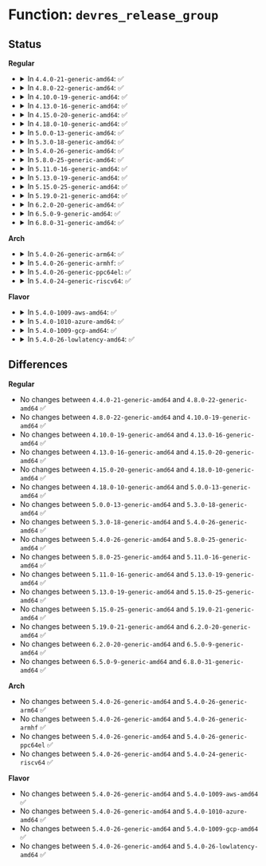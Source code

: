 # Function: <code>devres_release_group</code>

## Status
<b>Regular</b>
<ul>
<li>
<details>
<summary>In <code>4.4.0-21-generic-amd64</code>: ✅</summary>

```c
int devres_release_group(struct device * dev, void * id)
```

```json
{
  "name": "devres_release_group",
  "collision_type": "Unique Global",
  "inline_type": "No",
  "funcs": [
    {
      "addr": 18446744071584415472,
      "name": "devres_release_group",
      "external": true,
      "loc": "drivers/base/devres.c:649",
      "file": "drivers/base/devres.c",
      "inline": "seen, unknown",
      "caller_inline": [],
      "caller_func": [
        "drivers/base/component.c:take_down_master",
        "drivers/base/component.c:component_bind_all",
        "drivers/base/component.c:component_bind_all",
        "drivers/base/component.c:component_bind_all",
        "drivers/ata/libata-core.c:ata_host_alloc",
        "drivers/ata/libata-sff.c:ata_pci_sff_prepare_host",
        "drivers/ata/libata-sff.c:ata_pci_sff_activate_host",
        "drivers/ata/libata-sff.c:ata_pci_init_one"
      ]
    }
  ],
  "symbols": [
    {
      "addr": 18446744071584415472,
      "name": "devres_release_group",
      "section": ".text",
      "bind": "STB_GLOBAL",
      "size": 194
    }
  ]
}
```
</details>
</li>
<li>
<details>
<summary>In <code>4.8.0-22-generic-amd64</code>: ✅</summary>

```c
int devres_release_group(struct device * dev, void * id)
```

```json
{
  "name": "devres_release_group",
  "collision_type": "Unique Global",
  "inline_type": "No",
  "funcs": [
    {
      "addr": 18446744071584750816,
      "name": "devres_release_group",
      "external": true,
      "loc": "drivers/base/devres.c:649",
      "file": "drivers/base/devres.c",
      "inline": "seen, unknown",
      "caller_inline": [],
      "caller_func": [
        "drivers/base/component.c:component_bind_all",
        "drivers/base/component.c:component_bind_all",
        "drivers/base/component.c:component_bind_all",
        "drivers/ata/libata-core.c:ata_host_alloc",
        "drivers/ata/libata-sff.c:ata_pci_init_one",
        "drivers/ata/libata-sff.c:ata_pci_sff_activate_host",
        "drivers/ata/libata-sff.c:ata_pci_sff_prepare_host"
      ]
    }
  ],
  "symbols": [
    {
      "addr": 18446744071584750816,
      "name": "devres_release_group",
      "section": ".text",
      "bind": "STB_GLOBAL",
      "size": 199
    }
  ]
}
```
</details>
</li>
<li>
<details>
<summary>In <code>4.10.0-19-generic-amd64</code>: ✅</summary>

```c
int devres_release_group(struct device * dev, void * id)
```

```json
{
  "name": "devres_release_group",
  "collision_type": "Unique Global",
  "inline_type": "No",
  "funcs": [
    {
      "addr": 18446744071584941056,
      "name": "devres_release_group",
      "external": true,
      "loc": "drivers/base/devres.c:650",
      "file": "drivers/base/devres.c",
      "inline": "seen, unknown",
      "caller_inline": [],
      "caller_func": [
        "drivers/base/component.c:component_bind_all",
        "drivers/base/component.c:component_bind_all",
        "drivers/base/component.c:component_bind_all",
        "drivers/ata/libata-core.c:ata_host_alloc",
        "drivers/ata/libata-sff.c:ata_pci_init_one",
        "drivers/ata/libata-sff.c:ata_pci_sff_activate_host",
        "drivers/ata/libata-sff.c:ata_pci_sff_prepare_host"
      ]
    }
  ],
  "symbols": [
    {
      "addr": 18446744071584941056,
      "name": "devres_release_group",
      "section": ".text",
      "bind": "STB_GLOBAL",
      "size": 199
    }
  ]
}
```
</details>
</li>
<li>
<details>
<summary>In <code>4.13.0-16-generic-amd64</code>: ✅</summary>

```c
int devres_release_group(struct device * dev, void * id)
```

```json
{
  "name": "devres_release_group",
  "collision_type": "Unique Global",
  "inline_type": "No",
  "funcs": [
    {
      "addr": 18446744071585026352,
      "name": "devres_release_group",
      "external": true,
      "loc": "drivers/base/devres.c:650",
      "file": "drivers/base/devres.c",
      "inline": "seen, unknown",
      "caller_inline": [],
      "caller_func": [
        "drivers/base/component.c:component_bind_all",
        "drivers/base/component.c:component_bind_all",
        "drivers/base/component.c:component_bind_all",
        "drivers/base/component.c:take_down_master",
        "drivers/ata/libata-core.c:ata_host_alloc",
        "drivers/ata/libata-sff.c:ata_pci_init_one",
        "drivers/ata/libata-sff.c:ata_pci_sff_activate_host",
        "drivers/ata/libata-sff.c:ata_pci_sff_prepare_host"
      ]
    }
  ],
  "symbols": [
    {
      "addr": 18446744071585026352,
      "name": "devres_release_group",
      "section": ".text",
      "bind": "STB_GLOBAL",
      "size": 175
    }
  ]
}
```
</details>
</li>
<li>
<details>
<summary>In <code>4.15.0-20-generic-amd64</code>: ✅</summary>

```c
int devres_release_group(struct device * dev, void * id)
```

```json
{
  "name": "devres_release_group",
  "collision_type": "Unique Global",
  "inline_type": "No",
  "funcs": [
    {
      "addr": 18446744071585448992,
      "name": "devres_release_group",
      "external": true,
      "loc": "drivers/base/devres.c:650",
      "file": "drivers/base/devres.c",
      "inline": "seen, unknown",
      "caller_inline": [],
      "caller_func": [
        "drivers/base/component.c:component_bind_all",
        "drivers/base/component.c:component_bind_all",
        "drivers/base/component.c:component_bind_all",
        "drivers/base/component.c:take_down_master",
        "drivers/ata/libata-core.c:ata_host_alloc",
        "drivers/ata/libata-sff.c:ata_pci_init_one",
        "drivers/ata/libata-sff.c:ata_pci_sff_activate_host",
        "drivers/ata/libata-sff.c:ata_pci_sff_prepare_host"
      ]
    }
  ],
  "symbols": [
    {
      "addr": 18446744071585448992,
      "name": "devres_release_group",
      "section": ".text",
      "bind": "STB_GLOBAL",
      "size": 175
    }
  ]
}
```
</details>
</li>
<li>
<details>
<summary>In <code>4.18.0-10-generic-amd64</code>: ✅</summary>

```c
int devres_release_group(struct device * dev, void * id)
```

```json
{
  "name": "devres_release_group",
  "collision_type": "Unique Global",
  "inline_type": "No",
  "funcs": [
    {
      "addr": 18446744071585692176,
      "name": "devres_release_group",
      "external": true,
      "loc": "drivers/base/devres.c:654",
      "file": "drivers/base/devres.c",
      "inline": "seen, unknown",
      "caller_inline": [],
      "caller_func": [
        "drivers/base/component.c:component_bind_all",
        "drivers/base/component.c:component_bind_all",
        "drivers/base/component.c:component_bind_all",
        "drivers/ata/libata-core.c:ata_host_alloc",
        "drivers/ata/libata-sff.c:ata_pci_init_one",
        "drivers/ata/libata-sff.c:ata_pci_sff_activate_host",
        "drivers/ata/libata-sff.c:ata_pci_sff_prepare_host"
      ]
    }
  ],
  "symbols": [
    {
      "addr": 18446744071585692176,
      "name": "devres_release_group",
      "section": ".text",
      "bind": "STB_GLOBAL",
      "size": 173
    }
  ]
}
```
</details>
</li>
<li>
<details>
<summary>In <code>5.0.0-13-generic-amd64</code>: ✅</summary>

```c
int devres_release_group(struct device * dev, void * id)
```

```json
{
  "name": "devres_release_group",
  "collision_type": "Unique Global",
  "inline_type": "No",
  "funcs": [
    {
      "addr": 18446744071585821744,
      "name": "devres_release_group",
      "external": true,
      "loc": "drivers/base/devres.c:662",
      "file": "drivers/base/devres.c",
      "inline": "seen, unknown",
      "caller_inline": [],
      "caller_func": [
        "drivers/base/component.c:component_bind_all",
        "drivers/base/component.c:component_bind_all",
        "drivers/base/component.c:component_bind_all",
        "drivers/base/component.c:try_to_bring_up_master",
        "drivers/ata/libata-core.c:ata_host_alloc",
        "drivers/ata/libata-sff.c:ata_pci_init_one",
        "drivers/ata/libata-sff.c:ata_pci_sff_activate_host",
        "drivers/ata/libata-sff.c:ata_pci_sff_prepare_host"
      ]
    }
  ],
  "symbols": [
    {
      "addr": 18446744071585821744,
      "name": "devres_release_group",
      "section": ".text",
      "bind": "STB_GLOBAL",
      "size": 173
    }
  ]
}
```
</details>
</li>
<li>
<details>
<summary>In <code>5.3.0-18-generic-amd64</code>: ✅</summary>

```c
int devres_release_group(struct device * dev, void * id)
```

```json
{
  "name": "devres_release_group",
  "collision_type": "Unique Global",
  "inline_type": "No",
  "funcs": [
    {
      "addr": 18446744071586055440,
      "name": "devres_release_group",
      "external": true,
      "loc": "drivers/base/devres.c:662",
      "file": "drivers/base/devres.c",
      "inline": "seen, unknown",
      "caller_inline": [],
      "caller_func": [
        "drivers/base/component.c:component_bind_all",
        "drivers/base/component.c:component_bind_all",
        "drivers/base/component.c:component_bind_all",
        "drivers/base/component.c:try_to_bring_up_master",
        "drivers/ata/libata-core.c:ata_host_alloc",
        "drivers/ata/libata-sff.c:ata_pci_init_one",
        "drivers/ata/libata-sff.c:ata_pci_sff_activate_host",
        "drivers/ata/libata-sff.c:ata_pci_sff_prepare_host",
        "drivers/power/supply/power_supply_hwmon.c:power_supply_remove_hwmon_sysfs",
        "drivers/power/supply/power_supply_hwmon.c:power_supply_add_hwmon_sysfs"
      ]
    }
  ],
  "symbols": [
    {
      "addr": 18446744071586055440,
      "name": "devres_release_group",
      "section": ".text",
      "bind": "STB_GLOBAL",
      "size": 186
    }
  ]
}
```
</details>
</li>
<li>
<details>
<summary>In <code>5.4.0-26-generic-amd64</code>: ✅</summary>

```c
int devres_release_group(struct device * dev, void * id)
```

```json
{
  "name": "devres_release_group",
  "collision_type": "Unique Global",
  "inline_type": "No",
  "funcs": [
    {
      "addr": 18446744071586203456,
      "name": "devres_release_group",
      "external": true,
      "loc": "drivers/base/devres.c:662",
      "file": "drivers/base/devres.c",
      "inline": "seen, unknown",
      "caller_inline": [],
      "caller_func": [
        "drivers/base/component.c:component_bind_all",
        "drivers/base/component.c:component_bind_all",
        "drivers/base/component.c:component_bind_all",
        "drivers/base/component.c:try_to_bring_up_master",
        "drivers/ata/libata-core.c:ata_host_alloc",
        "drivers/ata/libata-sff.c:ata_pci_init_one",
        "drivers/ata/libata-sff.c:ata_pci_sff_activate_host",
        "drivers/ata/libata-sff.c:ata_pci_sff_prepare_host",
        "drivers/power/supply/power_supply_hwmon.c:power_supply_remove_hwmon_sysfs",
        "drivers/power/supply/power_supply_hwmon.c:power_supply_add_hwmon_sysfs"
      ]
    }
  ],
  "symbols": [
    {
      "addr": 18446744071586203456,
      "name": "devres_release_group",
      "section": ".text",
      "bind": "STB_GLOBAL",
      "size": 172
    }
  ]
}
```
</details>
</li>
<li>
<details>
<summary>In <code>5.8.0-25-generic-amd64</code>: ✅</summary>

```c
int devres_release_group(struct device * dev, void * id)
```

```json
{
  "name": "devres_release_group",
  "collision_type": "Unique Global",
  "inline_type": "No",
  "funcs": [
    {
      "addr": 18446744071586966288,
      "name": "devres_release_group",
      "external": true,
      "loc": "drivers/base/devres.c:662",
      "file": "drivers/base/devres.c",
      "inline": "seen, unknown",
      "caller_inline": [],
      "caller_func": [
        "drivers/base/component.c:component_del",
        "drivers/base/component.c:component_bind",
        "drivers/base/component.c:component_bind",
        "drivers/base/component.c:component_bind",
        "drivers/base/component.c:component_unbind",
        "drivers/base/component.c:component_master_del",
        "drivers/base/component.c:try_to_bring_up_master",
        "drivers/ata/libata-core.c:ata_host_alloc",
        "drivers/ata/libata-sff.c:ata_pci_init_one",
        "drivers/ata/libata-sff.c:ata_pci_sff_activate_host",
        "drivers/ata/libata-sff.c:ata_pci_sff_prepare_host",
        "drivers/power/supply/power_supply_hwmon.c:power_supply_remove_hwmon_sysfs",
        "drivers/power/supply/power_supply_hwmon.c:power_supply_add_hwmon_sysfs"
      ]
    }
  ],
  "symbols": [
    {
      "addr": 18446744071586966288,
      "name": "devres_release_group",
      "section": ".text",
      "bind": "STB_GLOBAL",
      "size": 175
    }
  ]
}
```
</details>
</li>
<li>
<details>
<summary>In <code>5.11.0-16-generic-amd64</code>: ✅</summary>

```c
int devres_release_group(struct device * dev, void * id)
```

```json
{
  "name": "devres_release_group",
  "collision_type": "Unique Global",
  "inline_type": "No",
  "funcs": [
    {
      "addr": 18446744071587051056,
      "name": "devres_release_group",
      "external": true,
      "loc": "drivers/base/devres.c:678",
      "file": "drivers/base/devres.c",
      "inline": "seen, unknown",
      "caller_inline": [],
      "caller_func": [
        "drivers/base/component.c:component_del",
        "drivers/base/component.c:component_bind",
        "drivers/base/component.c:component_bind",
        "drivers/base/component.c:component_bind",
        "drivers/base/component.c:component_unbind",
        "drivers/base/component.c:component_master_del",
        "drivers/base/component.c:try_to_bring_up_master",
        "drivers/ata/libata-core.c:ata_host_alloc",
        "drivers/ata/libata-sff.c:ata_pci_init_one",
        "drivers/ata/libata-sff.c:ata_pci_sff_activate_host",
        "drivers/ata/libata-sff.c:ata_pci_sff_prepare_host",
        "drivers/power/supply/power_supply_hwmon.c:power_supply_remove_hwmon_sysfs",
        "drivers/power/supply/power_supply_hwmon.c:power_supply_add_hwmon_sysfs"
      ]
    }
  ],
  "symbols": [
    {
      "addr": 18446744071587051056,
      "name": "devres_release_group",
      "section": ".text",
      "bind": "STB_GLOBAL",
      "size": 175
    }
  ]
}
```
</details>
</li>
<li>
<details>
<summary>In <code>5.13.0-19-generic-amd64</code>: ✅</summary>

```c
int devres_release_group(struct device * dev, void * id)
```

```json
{
  "name": "devres_release_group",
  "collision_type": "Unique Global",
  "inline_type": "No",
  "funcs": [
    {
      "addr": 18446744071586934848,
      "name": "devres_release_group",
      "external": true,
      "loc": "drivers/base/devres.c:678",
      "file": "drivers/base/devres.c",
      "inline": "seen, unknown",
      "caller_inline": [],
      "caller_func": [
        "drivers/base/component.c:component_del",
        "drivers/base/component.c:component_bind",
        "drivers/base/component.c:component_bind",
        "drivers/base/component.c:component_bind",
        "drivers/base/component.c:component_unbind",
        "drivers/base/component.c:component_master_del",
        "drivers/base/component.c:try_to_bring_up_master",
        "drivers/ata/libata-core.c:ata_host_alloc",
        "drivers/ata/libata-sff.c:ata_pci_init_one",
        "drivers/ata/libata-sff.c:ata_pci_sff_activate_host",
        "drivers/ata/libata-sff.c:ata_pci_sff_prepare_host",
        "drivers/i2c/i2c-core-base.c:i2c_device_remove",
        "drivers/i2c/i2c-core-base.c:i2c_device_probe",
        "drivers/power/supply/power_supply_hwmon.c:power_supply_remove_hwmon_sysfs",
        "drivers/power/supply/power_supply_hwmon.c:power_supply_add_hwmon_sysfs"
      ]
    }
  ],
  "symbols": [
    {
      "addr": 18446744071586934848,
      "name": "devres_release_group",
      "section": ".text",
      "bind": "STB_GLOBAL",
      "size": 172
    }
  ]
}
```
</details>
</li>
<li>
<details>
<summary>In <code>5.15.0-25-generic-amd64</code>: ✅</summary>

```c
int devres_release_group(struct device * dev, void * id)
```

```json
{
  "name": "devres_release_group",
  "collision_type": "Unique Global",
  "inline_type": "No",
  "funcs": [
    {
      "addr": 18446744071587496144,
      "name": "devres_release_group",
      "external": true,
      "loc": "drivers/base/devres.c:663",
      "file": "drivers/base/devres.c",
      "inline": "seen, unknown",
      "caller_inline": [],
      "caller_func": [
        "drivers/base/component.c:component_bind",
        "drivers/base/component.c:component_bind",
        "drivers/base/component.c:component_bind",
        "drivers/base/component.c:component_unbind",
        "drivers/base/component.c:try_to_bring_up_master",
        "drivers/ata/libata-core.c:ata_host_alloc",
        "drivers/ata/libata-sff.c:ata_pci_init_one",
        "drivers/ata/libata-sff.c:ata_pci_sff_activate_host",
        "drivers/ata/libata-sff.c:ata_pci_sff_prepare_host",
        "drivers/i2c/i2c-core-base.c:i2c_device_remove",
        "drivers/i2c/i2c-core-base.c:i2c_device_probe",
        "drivers/power/supply/power_supply_hwmon.c:power_supply_remove_hwmon_sysfs",
        "drivers/power/supply/power_supply_hwmon.c:power_supply_add_hwmon_sysfs"
      ]
    }
  ],
  "symbols": [
    {
      "addr": 18446744071587496144,
      "name": "devres_release_group",
      "section": ".text",
      "bind": "STB_GLOBAL",
      "size": 275
    }
  ]
}
```
</details>
</li>
<li>
<details>
<summary>In <code>5.19.0-21-generic-amd64</code>: ✅</summary>

```c
int devres_release_group(struct device * dev, void * id)
```

```json
{
  "name": "devres_release_group",
  "collision_type": "Unique Global",
  "inline_type": "No",
  "funcs": [
    {
      "addr": 18446744071588819936,
      "name": "devres_release_group",
      "external": true,
      "loc": "drivers/base/devres.c:663",
      "file": "drivers/base/devres.c",
      "inline": "seen, unknown",
      "caller_inline": [],
      "caller_func": [
        "drivers/base/component.c:component_bind",
        "drivers/base/component.c:component_bind",
        "drivers/base/component.c:component_bind",
        "drivers/base/component.c:component_unbind",
        "drivers/base/component.c:try_to_bring_up_aggregate_device",
        "drivers/ata/libata-core.c:ata_host_alloc",
        "drivers/ata/libata-sff.c:ata_pci_init_one",
        "drivers/ata/libata-sff.c:ata_pci_sff_activate_host",
        "drivers/ata/libata-sff.c:ata_pci_sff_prepare_host",
        "drivers/i2c/i2c-core-base.c:i2c_device_remove",
        "drivers/i2c/i2c-core-base.c:i2c_device_probe",
        "drivers/power/supply/power_supply_hwmon.c:power_supply_remove_hwmon_sysfs",
        "drivers/power/supply/power_supply_hwmon.c:power_supply_add_hwmon_sysfs"
      ]
    }
  ],
  "symbols": [
    {
      "addr": 18446744071588819936,
      "name": "devres_release_group",
      "section": ".text",
      "bind": "STB_GLOBAL",
      "size": 277
    }
  ]
}
```
</details>
</li>
<li>
<details>
<summary>In <code>6.2.0-20-generic-amd64</code>: ✅</summary>

```c
int devres_release_group(struct device * dev, void * id)
```

```json
{
  "name": "devres_release_group",
  "collision_type": "Unique Global",
  "inline_type": "No",
  "funcs": [
    {
      "addr": 18446744071590319056,
      "name": "devres_release_group",
      "external": true,
      "loc": "drivers/base/devres.c:668",
      "file": "drivers/base/devres.c",
      "inline": "seen, unknown",
      "caller_inline": [],
      "caller_func": [
        "drivers/base/component.c:component_bind",
        "drivers/base/component.c:component_bind",
        "drivers/base/component.c:component_bind",
        "drivers/base/component.c:component_unbind",
        "drivers/base/component.c:try_to_bring_up_aggregate_device",
        "drivers/ata/libata-core.c:ata_host_alloc",
        "drivers/ata/libata-sff.c:ata_pci_init_one",
        "drivers/ata/libata-sff.c:ata_pci_sff_activate_host",
        "drivers/ata/libata-sff.c:ata_pci_sff_prepare_host",
        "drivers/i2c/i2c-core-base.c:i2c_device_remove",
        "drivers/i2c/i2c-core-base.c:i2c_device_probe",
        "drivers/power/supply/power_supply_hwmon.c:power_supply_remove_hwmon_sysfs",
        "drivers/power/supply/power_supply_hwmon.c:power_supply_add_hwmon_sysfs"
      ]
    }
  ],
  "symbols": [
    {
      "addr": 18446744071590319056,
      "name": "devres_release_group",
      "section": ".text",
      "bind": "STB_GLOBAL",
      "size": 277
    }
  ]
}
```
</details>
</li>
<li>
<details>
<summary>In <code>6.5.0-9-generic-amd64</code>: ✅</summary>

```c
int devres_release_group(struct device * dev, void * id)
```

```json
{
  "name": "devres_release_group",
  "collision_type": "Unique Global",
  "inline_type": "No",
  "funcs": [
    {
      "addr": 18446744071590638880,
      "name": "devres_release_group",
      "external": true,
      "loc": "drivers/base/devres.c:668",
      "file": "drivers/base/devres.c",
      "inline": "seen, unknown",
      "caller_inline": [],
      "caller_func": [
        "drivers/base/component.c:component_bind",
        "drivers/base/component.c:component_bind",
        "drivers/base/component.c:component_bind",
        "drivers/base/component.c:component_unbind",
        "drivers/base/component.c:try_to_bring_up_aggregate_device",
        "drivers/ata/libata-core.c:ata_host_alloc",
        "drivers/ata/libata-sff.c:ata_pci_init_one",
        "drivers/ata/libata-sff.c:ata_pci_sff_activate_host",
        "drivers/ata/libata-sff.c:ata_pci_sff_prepare_host",
        "drivers/i2c/i2c-core-base.c:i2c_device_remove",
        "drivers/i2c/i2c-core-base.c:i2c_device_probe",
        "drivers/power/supply/power_supply_hwmon.c:power_supply_remove_hwmon_sysfs",
        "drivers/power/supply/power_supply_hwmon.c:power_supply_add_hwmon_sysfs"
      ]
    }
  ],
  "symbols": [
    {
      "addr": 18446744071590638880,
      "name": "devres_release_group",
      "section": ".text",
      "bind": "STB_GLOBAL",
      "size": 306
    }
  ]
}
```
</details>
</li>
<li>
<details>
<summary>In <code>6.8.0-31-generic-amd64</code>: ✅</summary>

```c
int devres_release_group(struct device * dev, void * id)
```

```json
{
  "name": "devres_release_group",
  "collision_type": "Unique Global",
  "inline_type": "No",
  "funcs": [
    {
      "addr": 18446744071590998944,
      "name": "devres_release_group",
      "external": true,
      "loc": "drivers/base/devres.c:668",
      "file": "drivers/base/devres.c",
      "inline": "seen, unknown",
      "caller_inline": [],
      "caller_func": [
        "drivers/base/component.c:component_bind",
        "drivers/base/component.c:component_bind",
        "drivers/base/component.c:component_bind",
        "drivers/base/component.c:component_unbind",
        "drivers/base/component.c:try_to_bring_up_aggregate_device",
        "drivers/ata/libata-core.c:ata_host_alloc",
        "drivers/ata/libata-sff.c:ata_pci_init_one",
        "drivers/ata/libata-sff.c:ata_pci_sff_activate_host",
        "drivers/ata/libata-sff.c:ata_pci_sff_prepare_host",
        "drivers/i2c/i2c-core-base.c:i2c_device_remove",
        "drivers/i2c/i2c-core-base.c:i2c_device_probe",
        "drivers/power/supply/power_supply_hwmon.c:power_supply_remove_hwmon_sysfs",
        "drivers/power/supply/power_supply_hwmon.c:power_supply_add_hwmon_sysfs"
      ]
    }
  ],
  "symbols": [
    {
      "addr": 18446744071590998944,
      "name": "devres_release_group",
      "section": ".text",
      "bind": "STB_GLOBAL",
      "size": 306
    }
  ]
}
```
</details>
</li>
</ul>
<b>Arch</b>
<ul>
<li>
<details>
<summary>In <code>5.4.0-26-generic-arm64</code>: ✅</summary>

```c
int devres_release_group(struct device * dev, void * id)
```

```json
{
  "name": "devres_release_group",
  "collision_type": "Unique Global",
  "inline_type": "No",
  "funcs": [
    {
      "addr": 18446603336499003880,
      "name": "devres_release_group",
      "external": true,
      "loc": "drivers/base/devres.c:662",
      "file": "drivers/base/devres.c",
      "inline": "seen, unknown",
      "caller_inline": [],
      "caller_func": [
        "drivers/base/component.c:component_bind_all",
        "drivers/base/component.c:component_bind_all",
        "drivers/base/component.c:component_bind_all",
        "drivers/base/component.c:try_to_bring_up_master",
        "drivers/ata/libata-core.c:ata_host_alloc",
        "drivers/ata/libata-sff.c:ata_pci_init_one",
        "drivers/ata/libata-sff.c:ata_pci_sff_activate_host",
        "drivers/ata/libata-sff.c:ata_pci_sff_prepare_host",
        "drivers/ata/libahci_platform.c:ahci_platform_get_resources",
        "drivers/power/supply/power_supply_hwmon.c:power_supply_remove_hwmon_sysfs",
        "drivers/power/supply/power_supply_hwmon.c:power_supply_add_hwmon_sysfs",
        "drivers/edac/altera_edac.c:altr_edac_a10_device_add",
        "drivers/edac/altera_edac.c:altr_edac_device_probe",
        "drivers/edac/altera_edac.c:altr_sdram_probe"
      ]
    }
  ],
  "symbols": [
    {
      "addr": 18446603336499003880,
      "name": "devres_release_group",
      "section": ".text",
      "bind": "STB_GLOBAL",
      "size": 316
    }
  ]
}
```
</details>
</li>
<li>
<details>
<summary>In <code>5.4.0-26-generic-armhf</code>: ✅</summary>

```c
int devres_release_group(struct device * dev, void * id)
```

```json
{
  "name": "devres_release_group",
  "collision_type": "Unique Global",
  "inline_type": "No",
  "funcs": [
    {
      "addr": 3231571880,
      "name": "devres_release_group",
      "external": true,
      "loc": "drivers/base/devres.c:662",
      "file": "drivers/base/devres.c",
      "inline": "seen, unknown",
      "caller_inline": [],
      "caller_func": [
        "drivers/base/component.c:component_bind_all",
        "drivers/base/component.c:component_bind_all",
        "drivers/base/component.c:component_bind_all",
        "drivers/base/component.c:component_unbind",
        "drivers/ata/libata-core.c:ata_host_alloc",
        "drivers/ata/libata-sff.c:ata_pci_init_one",
        "drivers/ata/libata-sff.c:ata_pci_sff_activate_host",
        "drivers/ata/libata-sff.c:ata_pci_sff_prepare_host",
        "drivers/ata/libahci_platform.c:ahci_platform_get_resources",
        "drivers/power/supply/power_supply_hwmon.c:power_supply_remove_hwmon_sysfs",
        "drivers/power/supply/power_supply_hwmon.c:power_supply_add_hwmon_sysfs"
      ]
    }
  ],
  "symbols": [
    {
      "addr": 3231571880,
      "name": "devres_release_group",
      "section": ".text",
      "bind": "STB_GLOBAL",
      "size": 228
    }
  ]
}
```
</details>
</li>
<li>
<details>
<summary>In <code>5.4.0-26-generic-ppc64el</code>: ✅</summary>

```c
int devres_release_group(struct device * dev, void * id)
```

```json
{
  "name": "devres_release_group",
  "collision_type": "Unique Global",
  "inline_type": "No",
  "funcs": [
    {
      "addr": 13835058055292166560,
      "name": "devres_release_group",
      "external": true,
      "loc": "drivers/base/devres.c:662",
      "file": "drivers/base/devres.c",
      "inline": "seen, unknown",
      "caller_inline": [],
      "caller_func": [
        "drivers/base/component.c:component_bind_all",
        "drivers/base/component.c:component_bind_all",
        "drivers/base/component.c:component_bind_all",
        "drivers/ata/libata-core.c:ata_host_alloc",
        "drivers/ata/libata-sff.c:ata_pci_init_one",
        "drivers/ata/libata-sff.c:ata_pci_sff_activate_host",
        "drivers/ata/libata-sff.c:ata_pci_sff_prepare_host",
        "drivers/power/supply/power_supply_hwmon.c:power_supply_remove_hwmon_sysfs",
        "drivers/power/supply/power_supply_hwmon.c:power_supply_add_hwmon_sysfs"
      ]
    }
  ],
  "symbols": [
    {
      "addr": 13835058055292166560,
      "name": "devres_release_group",
      "section": ".text",
      "bind": "STB_GLOBAL",
      "size": 304
    }
  ]
}
```
</details>
</li>
<li>
<details>
<summary>In <code>5.4.0-24-generic-riscv64</code>: ✅</summary>

```c
int devres_release_group(struct device * dev, void * id)
```

```json
{
  "name": "devres_release_group",
  "collision_type": "Unique Global",
  "inline_type": "No",
  "funcs": [
    {
      "addr": 18446743936276376262,
      "name": "devres_release_group",
      "external": true,
      "loc": "drivers/base/devres.c:662",
      "file": "drivers/base/devres.c",
      "inline": "seen, unknown",
      "caller_inline": [],
      "caller_func": [
        "drivers/base/component.c:component_bind_all",
        "drivers/base/component.c:component_bind_all",
        "drivers/base/component.c:component_bind_all",
        "drivers/ata/libata-core.c:ata_host_alloc",
        "drivers/ata/libata-sff.c:ata_pci_init_one",
        "drivers/ata/libata-sff.c:ata_pci_sff_activate_host",
        "drivers/ata/libata-sff.c:ata_pci_sff_prepare_host",
        "drivers/power/supply/power_supply_hwmon.c:power_supply_remove_hwmon_sysfs",
        "drivers/power/supply/power_supply_hwmon.c:power_supply_add_hwmon_sysfs"
      ]
    }
  ],
  "symbols": [
    {
      "addr": 18446743936276376262,
      "name": "devres_release_group",
      "section": ".text",
      "bind": "STB_GLOBAL",
      "size": 170
    }
  ]
}
```
</details>
</li>
</ul>
<b>Flavor</b>
<ul>
<li>
<details>
<summary>In <code>5.4.0-1009-aws-amd64</code>: ✅</summary>

```c
int devres_release_group(struct device * dev, void * id)
```

```json
{
  "name": "devres_release_group",
  "collision_type": "Unique Global",
  "inline_type": "No",
  "funcs": [
    {
      "addr": 18446744071585963664,
      "name": "devres_release_group",
      "external": true,
      "loc": "drivers/base/devres.c:662",
      "file": "drivers/base/devres.c",
      "inline": "seen, unknown",
      "caller_inline": [],
      "caller_func": [
        "drivers/base/component.c:component_bind_all",
        "drivers/base/component.c:component_bind_all",
        "drivers/base/component.c:component_bind_all",
        "drivers/base/component.c:try_to_bring_up_master",
        "drivers/ata/libata-core.c:ata_host_alloc",
        "drivers/ata/libata-sff.c:ata_pci_init_one",
        "drivers/ata/libata-sff.c:ata_pci_sff_activate_host",
        "drivers/ata/libata-sff.c:ata_pci_sff_prepare_host",
        "drivers/power/supply/power_supply_hwmon.c:power_supply_remove_hwmon_sysfs",
        "drivers/power/supply/power_supply_hwmon.c:power_supply_add_hwmon_sysfs"
      ]
    }
  ],
  "symbols": [
    {
      "addr": 18446744071585963664,
      "name": "devres_release_group",
      "section": ".text",
      "bind": "STB_GLOBAL",
      "size": 172
    }
  ]
}
```
</details>
</li>
<li>
<details>
<summary>In <code>5.4.0-1010-azure-amd64</code>: ✅</summary>

```c
int devres_release_group(struct device * dev, void * id)
```

```json
{
  "name": "devres_release_group",
  "collision_type": "Unique Global",
  "inline_type": "No",
  "funcs": [
    {
      "addr": 18446744071585812928,
      "name": "devres_release_group",
      "external": true,
      "loc": "drivers/base/devres.c:662",
      "file": "drivers/base/devres.c",
      "inline": "seen, unknown",
      "caller_inline": [],
      "caller_func": [
        "drivers/base/component.c:component_bind_all",
        "drivers/base/component.c:component_bind_all",
        "drivers/base/component.c:component_bind_all",
        "drivers/base/component.c:try_to_bring_up_master",
        "drivers/ata/libata-core.c:ata_host_alloc",
        "drivers/ata/libata-sff.c:ata_pci_init_one",
        "drivers/ata/libata-sff.c:ata_pci_sff_activate_host",
        "drivers/ata/libata-sff.c:ata_pci_sff_prepare_host",
        "drivers/power/supply/power_supply_hwmon.c:power_supply_remove_hwmon_sysfs",
        "drivers/power/supply/power_supply_hwmon.c:power_supply_add_hwmon_sysfs"
      ]
    }
  ],
  "symbols": [
    {
      "addr": 18446744071585812928,
      "name": "devres_release_group",
      "section": ".text",
      "bind": "STB_GLOBAL",
      "size": 172
    }
  ]
}
```
</details>
</li>
<li>
<details>
<summary>In <code>5.4.0-1009-gcp-amd64</code>: ✅</summary>

```c
int devres_release_group(struct device * dev, void * id)
```

```json
{
  "name": "devres_release_group",
  "collision_type": "Unique Global",
  "inline_type": "No",
  "funcs": [
    {
      "addr": 18446744071586153472,
      "name": "devres_release_group",
      "external": true,
      "loc": "drivers/base/devres.c:662",
      "file": "drivers/base/devres.c",
      "inline": "seen, unknown",
      "caller_inline": [],
      "caller_func": [
        "drivers/base/component.c:component_bind_all",
        "drivers/base/component.c:component_bind_all",
        "drivers/base/component.c:component_bind_all",
        "drivers/base/component.c:try_to_bring_up_master",
        "drivers/ata/libata-core.c:ata_host_alloc",
        "drivers/ata/libata-sff.c:ata_pci_init_one",
        "drivers/ata/libata-sff.c:ata_pci_sff_activate_host",
        "drivers/ata/libata-sff.c:ata_pci_sff_prepare_host",
        "drivers/power/supply/power_supply_hwmon.c:power_supply_remove_hwmon_sysfs",
        "drivers/power/supply/power_supply_hwmon.c:power_supply_add_hwmon_sysfs"
      ]
    }
  ],
  "symbols": [
    {
      "addr": 18446744071586153472,
      "name": "devres_release_group",
      "section": ".text",
      "bind": "STB_GLOBAL",
      "size": 172
    }
  ]
}
```
</details>
</li>
<li>
<details>
<summary>In <code>5.4.0-26-lowlatency-amd64</code>: ✅</summary>

```c
int devres_release_group(struct device * dev, void * id)
```

```json
{
  "name": "devres_release_group",
  "collision_type": "Unique Global",
  "inline_type": "No",
  "funcs": [
    {
      "addr": 18446744071586262176,
      "name": "devres_release_group",
      "external": true,
      "loc": "drivers/base/devres.c:662",
      "file": "drivers/base/devres.c",
      "inline": "seen, unknown",
      "caller_inline": [],
      "caller_func": [
        "drivers/base/component.c:component_bind_all",
        "drivers/base/component.c:component_bind_all",
        "drivers/base/component.c:component_bind_all",
        "drivers/base/component.c:try_to_bring_up_master",
        "drivers/ata/libata-core.c:ata_host_alloc",
        "drivers/ata/libata-sff.c:ata_pci_init_one",
        "drivers/ata/libata-sff.c:ata_pci_sff_activate_host",
        "drivers/ata/libata-sff.c:ata_pci_sff_prepare_host",
        "drivers/power/supply/power_supply_hwmon.c:power_supply_remove_hwmon_sysfs",
        "drivers/power/supply/power_supply_hwmon.c:power_supply_add_hwmon_sysfs"
      ]
    }
  ],
  "symbols": [
    {
      "addr": 18446744071586262176,
      "name": "devres_release_group",
      "section": ".text",
      "bind": "STB_GLOBAL",
      "size": 172
    }
  ]
}
```
</details>
</li>
</ul>

## Differences
<b>Regular</b>
<ul>
<li>
No changes between <code>4.4.0-21-generic-amd64</code> and <code>4.8.0-22-generic-amd64</code> ✅
</li>
<li>
No changes between <code>4.8.0-22-generic-amd64</code> and <code>4.10.0-19-generic-amd64</code> ✅
</li>
<li>
No changes between <code>4.10.0-19-generic-amd64</code> and <code>4.13.0-16-generic-amd64</code> ✅
</li>
<li>
No changes between <code>4.13.0-16-generic-amd64</code> and <code>4.15.0-20-generic-amd64</code> ✅
</li>
<li>
No changes between <code>4.15.0-20-generic-amd64</code> and <code>4.18.0-10-generic-amd64</code> ✅
</li>
<li>
No changes between <code>4.18.0-10-generic-amd64</code> and <code>5.0.0-13-generic-amd64</code> ✅
</li>
<li>
No changes between <code>5.0.0-13-generic-amd64</code> and <code>5.3.0-18-generic-amd64</code> ✅
</li>
<li>
No changes between <code>5.3.0-18-generic-amd64</code> and <code>5.4.0-26-generic-amd64</code> ✅
</li>
<li>
No changes between <code>5.4.0-26-generic-amd64</code> and <code>5.8.0-25-generic-amd64</code> ✅
</li>
<li>
No changes between <code>5.8.0-25-generic-amd64</code> and <code>5.11.0-16-generic-amd64</code> ✅
</li>
<li>
No changes between <code>5.11.0-16-generic-amd64</code> and <code>5.13.0-19-generic-amd64</code> ✅
</li>
<li>
No changes between <code>5.13.0-19-generic-amd64</code> and <code>5.15.0-25-generic-amd64</code> ✅
</li>
<li>
No changes between <code>5.15.0-25-generic-amd64</code> and <code>5.19.0-21-generic-amd64</code> ✅
</li>
<li>
No changes between <code>5.19.0-21-generic-amd64</code> and <code>6.2.0-20-generic-amd64</code> ✅
</li>
<li>
No changes between <code>6.2.0-20-generic-amd64</code> and <code>6.5.0-9-generic-amd64</code> ✅
</li>
<li>
No changes between <code>6.5.0-9-generic-amd64</code> and <code>6.8.0-31-generic-amd64</code> ✅
</li>
</ul>
<b>Arch</b>
<ul>
<li>
No changes between <code>5.4.0-26-generic-amd64</code> and <code>5.4.0-26-generic-arm64</code> ✅
</li>
<li>
No changes between <code>5.4.0-26-generic-amd64</code> and <code>5.4.0-26-generic-armhf</code> ✅
</li>
<li>
No changes between <code>5.4.0-26-generic-amd64</code> and <code>5.4.0-26-generic-ppc64el</code> ✅
</li>
<li>
No changes between <code>5.4.0-26-generic-amd64</code> and <code>5.4.0-24-generic-riscv64</code> ✅
</li>
</ul>
<b>Flavor</b>
<ul>
<li>
No changes between <code>5.4.0-26-generic-amd64</code> and <code>5.4.0-1009-aws-amd64</code> ✅
</li>
<li>
No changes between <code>5.4.0-26-generic-amd64</code> and <code>5.4.0-1010-azure-amd64</code> ✅
</li>
<li>
No changes between <code>5.4.0-26-generic-amd64</code> and <code>5.4.0-1009-gcp-amd64</code> ✅
</li>
<li>
No changes between <code>5.4.0-26-generic-amd64</code> and <code>5.4.0-26-lowlatency-amd64</code> ✅
</li>
</ul>
